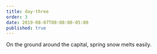 ```yaml
---
title: day-three
order: 3
date: 2019-08-07T00:00:00-05:00
published: true
---
```


On the ground
around the capital,
spring snow melts easily.
